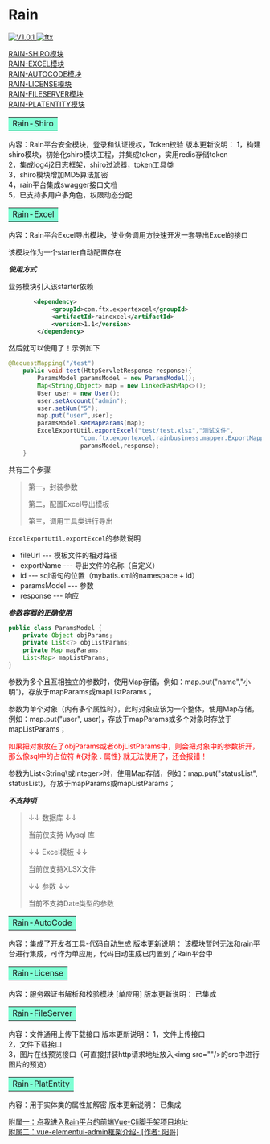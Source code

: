 <h1>Rain</h1>
<p>
    <a href="https://img.shields.io/badge/version-V1.0.1-brightgreen">
        <img src="https://img.shields.io/badge/version-V1.0.1-brightgreen" alt="V1.0.1" />
    </a>
    <a href="https://img.shields.io/badge/author-ftx-orange">
        <img src="https://img.shields.io/badge/author-ftx-orange" alt="ftx">
    </a>
</p>

<a href="##">RAIN-SHIRO模块</a><br>
<a href="##">RAIN-EXCEL模块</a><br>
<a href="##">RAIN-AUTOCODE模块</a><br>
<a href="##">RAIN-LICENSE模块</a><br>
<a href="##">RAIN-FILESERVER模块</a><br>
<a href="##">RAIN-PLATENTITY模块</a><br>

<table><tr><td bgcolor=#7FFFD4>
Rain-Shiro
</td></tr></table>

内容：Rain平台安全模块，登录和认证授权，Token校验
版本更新说明：
				1，构建shiro模块，初始化shiro模块工程，并集成token，实用redis存储token<br>
                2，集成log4j2日志框架，shiro过滤器，token工具类<br>
                3，shiro模块增加MD5算法加密<br>
                4，rain平台集成swagger接口文档<br>
                5，已支持多用户多角色，权限动态分配



<table><tr><td bgcolor=#7FFFD4>
Rain-Excel
</td></tr></table>

内容：Rain平台Excel导出模块，使业务调用方快速开发一套导出Excel的接口

该模块作为一个starter自动配置存在

***使用方式***

业务模块引入该starter依赖

```xml
	   <dependency>
            <groupId>com.ftx.exportexcel</groupId>
            <artifactId>rainexcel</artifactId>
            <version>1.1</version>
        </dependency>
```

然后就可以使用了！示例如下

```java
@RequestMapping("/test")
    public void test(HttpServletResponse response){
        ParamsModel paramsModel = new ParamsModel();
        Map<String,Object> map = new LinkedHashMap<>();
        User user = new User();
        user.setAccount("admin");
        user.setNum("5");
        map.put("user",user);
        paramsModel.setMapParams(map);
        ExcelExportUtil.exportExcel("test/test.xlsx","测试文件",
                    "com.ftx.exportexcel.rainbusiness.mapper.ExportMapper2.getUserList2",
                    paramsModel,response);
    }
```

共有三个步骤

> 第一，封装参数
>
> 第二，配置Excel导出模板
>
> 第三，调用工具类进行导出

`ExcelExportUtil.exportExcel`的参数说明

- fileUrl --- 模板文件的相对路径
- exportName --- 导出文件的名称（自定义）
- id --- sql语句的位置（mybatis.xml的namespace + id）
- paramsModel --- 参数
- response --- 响应

***参数容器的正确使用***

```java
public class ParamsModel {
    private Object objParams;
    private List<?> objListParams;
    private Map mapParams;
    List<Map> mapListParams;
}
```

参数为多个且互相独立的参数时，使用Map存储，例如：map.put("name","小明")，存放于mapParams或mapListParams；

参数为单个对象（内有多个属性时），此时对象应该为一个整体，使用Map存储，例如：map.put("user", user)，存放于mapParams或多个对象时存放于mapListParams；

<font color="red">如果把对象放在了objParams或者objListParams中，则会把对象中的参数拆开，那么像sql中的占位符 #{对象 . 属性} 就无法使用了，还会报错！</font>

参数为List\<String\或Integer>时，使用Map存储，例如：map.put("statusList", statusList)，存放于mapParams或mapListParams；

***不支持项***

> ↓↓ 数据库 ↓↓
>
> 当前仅支持 Mysql 库
>
> ↓↓ Excel模板 ↓↓
>
> 当前仅支持XLSX文件
>
> ↓↓ 参数 ↓↓
>
> 当前不支持Date类型的参数



<table><tr><td bgcolor=#7FFFD4>
Rain-AutoCode
</td></tr></table>

内容：集成了开发者工具-代码自动生成
版本更新说明：
				该模块暂时无法和rain平台进行集成，可作为单应用，代码自动生成已内置到了Rain平台中



<table><tr><td bgcolor=#7FFFD4>
Rain-License
</td></tr></table>

内容：服务器证书解析和校验模块 [单应用]
版本更新说明：
				已集成



<table><tr><td bgcolor=#7FFFD4>
Rain-FileServer
</td></tr></table>

内容：文件通用上传下载接口
版本更新说明：
				1，文件上传接口<br>				2，文件下载接口<br>				3，图片在线预览接口（可直接拼装http请求地址放入\<img src=""/\>的src中进行图片的预览）



<table><tr><td bgcolor=#7FFFD4>
Rain-PlatEntity
</td></tr></table>

内容：用于实体类的属性加解密
版本更新说明：
				已集成



<a href="https://github.com/fantongxue666/rain-vue-elementui-admin">附属一：点我进入Rain平台的前端Vue-Cli脚手架项目地址</a><br>
<a href="">附属二：vue-elementui-admin框架介绍- [作者: 阳哥]</a>






















